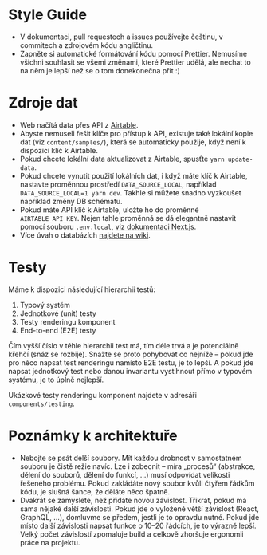 # Style Guide

- V dokumentaci, pull requestech a issues používejte češtinu, v commitech a zdrojovém kódu angličtinu.
- Zapněte si automatické formátování kódu pomocí Prettier. Nemusíme všichni souhlasit se všemi změnami, které Prettier udělá, ale nechat to na něm je lepší než se o tom donekonečna přít :)

# Zdroje dat

- Web načítá data přes API z [Airtable](https://airtable.com).
- Abyste nemuseli řešit klíče pro přístup k API, existuje také lokální kopie dat (viz `content/samples/`), která se automaticky použije, když není k dispozici klíč k Airtable.
- Pokud chcete lokální data aktualizovat z Airtable, spusťte `yarn update-data`.
- Pokud chcete vynutit použití lokálních dat, i když máte klíč k Airtable, nastavte proměnnou prostředí `DATA_SOURCE_LOCAL`, například `DATA_SOURCE_LOCAL=1 yarn dev`. Takhle si můžete snadno vyzkoušet například změny DB schématu.
- Pokud máte API klíč k Airtable, uložte ho do proměnné `AIRTABLE_API_KEY`. Nejen tahle proměnná se dá elegantně nastavit pomocí souboru `.env.local`, [viz dokumentaci Next.js](https://nextjs.org/docs/basic-features/environment-variables#loading-environment-variables).
- Více úvah o databázích [najdete na wiki](https://github.com/cesko-digital/web/wiki/Databáze).

# Testy

Máme k dispozici následující hierarchii testů:

1. Typový systém
2. Jednotkové (unit) testy
3. Testy renderingu komponent
4. End-to-end (E2E) testy

Čím vyšší číslo v téhle hierarchii test má, tím déle trvá a je potenciálně křehčí (snáz se rozbije). Snažte se proto pohybovat co nejníže – pokud jde pro něco napsat test renderingu namísto E2E testu, je to lepší. A pokud jde napsat jednotkový test nebo danou invariantu vystihnout přímo v typovém systému, je to úplně nejlepší.

Ukázkové testy renderingu komponent najdete v adresáři `components/testing`.


# Poznámky k architektuře

- Nebojte se psát delší soubory. Mít každou drobnost v samostatném souboru je čistě režie navíc. Lze i zobecnit – míra „procesů“ (abstrakce, dělení do souborů, dělení do funkcí, …) musí odpovídat velikosti řešeného problému. Pokud zakládáte nový soubor kvůli čtyřem řádkům kódu, je slušná šance, že děláte něco špatně.
- Dvakrát se zamyslete, než přidáte novou závislost. Třikrát, pokud má sama nějaké další závislosti. Pokud jde o vyloženě větší závislost (React, GraphQL, …), domluvme se předem, jestli je to opravdu nutné. Pokud jde místo další závislosti napsat funkce o 10–20 řádcích, je to výrazně lepší. Velký počet závislostí zpomaluje build a celkově zhoršuje ergonomii práce na projektu.
